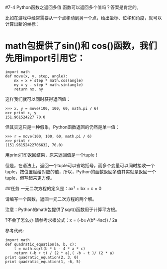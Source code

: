 #7-4 Python函数之返回多值
函数可以返回多个值吗？答案是肯定的。

比如在游戏中经常需要从一个点移动到另一个点，给出坐标、位移和角度，就可以计算出新的坐标：

# math包提供了sin()和 cos()函数，我们先用import引用它：

	import math
	def move(x, y, step, angle):
	    nx = x + step * math.cos(angle)
	    ny = y - step * math.sin(angle)
	    return nx, ny
这样我们就可以同时获得返回值：
	
	>>> x, y = move(100, 100, 60, math.pi / 6)
	>>> print x, y
	151.961524227 70.0
但其实这只是一种假象，Python函数返回的仍然是单一值：

	>>> r = move(100, 100, 60, math.pi / 6)
	>>> print r
	(151.96152422706632, 70.0)
用print打印返回结果，原来返回值是一个tuple！

但是，在语法上，返回一个tuple可以省略括号，而多个变量可以同时接收一个tuple，按位置赋给对应的值，所以，Python的函数返回多值其实就是返回一个tuple，但写起来更方便。

##任务
一元二次方程的定义是：ax² + bx + c = 0

请编写一个函数，返回一元二次方程的两个解。

注意：Python的math包提供了sqrt()函数用于计算平方根。

?不会了怎么办
请参考求根公式：x = (-b±√(b²-4ac)) / 2a

参考代码:

	import math
	def quadratic_equation(a, b, c):
	    t = math.sqrt(b * b - 4 * a * c)
	    return (-b + t) / (2 * a),( -b - t )/ (2 * a)
	print quadratic_equation(2, 3, 0)
	print quadratic_equation(1, -6, 5)